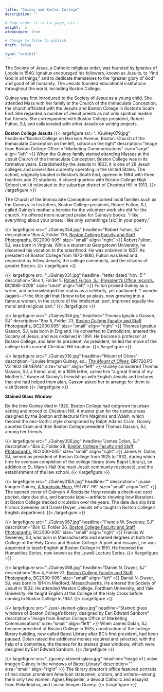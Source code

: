 ```yaml
---
title: "Guiney and Boston College"
description: ""

# Page order (1 is 1st page, etc.)
weight:  5
alwaysopen: true

# Change to false to publish.
draft: false

type: "exhibit"
---
```

The Society of Jesus, a Catholic religious order, was founded by Ignatius of Loyola in 1540. Ignatius encouraged his followers, known as Jesuits, to “find God in all things,” and to dedicate themselves to the “greater glory of God” and good of all humanity. The Jesuits founded educational institutions throughout the world, including Boston College.

Guiney was first introduced to the Society of Jesus as a young child. She attended Mass with her family at the Church of the Immaculate Conception, the church affiliated with the Jesuits and Boston College in Boston’s South End. She regarded a number of Jesuit priests as not only spiritual leaders but friends. She corresponded with Boston College president, Robert Fulton, SJ, and collaborated with other Jesuits on writing projects.

__Boston College Jesuits__
{{< largefigure src="../Guiney079.jpg"
                headline="Boston College on Harrison Avenue, Boston. Church of the Immaculate Conception on the left, school on the right"
                description="Image from Boston College Office of Marketing Communications"
                size="large"
                align="left" >}}
When the Guiney family started attending Masses at the Jesuit Church of the Immaculate Conception, Boston College was in its formative years. Established by the Jesuits in 1863, it is one of 28 Jesuit colleges and universities currently operating in the United States. The school, originally located in Boston’s South End, opened in 1864 with three teachers and 22 students. It shared quarters with Boston College High School until it relocated to the suburban district of Chestnut Hill in 1913.
{{< /largefigure >}}

The Church of the Immaculate Conception welcomed local families such as the Guineys. In his letters, Boston College president, Robert Fulton, SJ, called Guiney’s mother a heroine for the volunteer work she did for the church. He offered more nuanced praise for Guiney’s books: “I like everything about your prose: I like only somethings [sic] in your poetry.”

{{< largefigure src="../Guiney054.jpg"
                headline="Robert Fulton, SJ"
                description="Box 4, Folder 136, [Boston College Faculty and Staff Photographs](https://hdl.handle.net/2345.2/BC2000_005_ref14), BC2000-005"
                size="small"
                align="right" >}}
Robert Fulton, SJ, was born in Virginia. While a student at Georgetown University, he discerned his vocation to the priesthood. He was ordained in 1857. As president of Boston College from 1870-1880, Fulton was liked and respected by fellow Jesuits, the college community, and the citizens of greater Boston.
{{< /largefigure >}}

{{< largefigure src="../Guiney031.jpg"
                headline="letter dated 'Nov. 5'"
                description="Box 1, Folder 5, [Robert Fulton, SJ, President’s Office records](https://bc-primo.hosted.exlibrisgroup.com/permalink/f/l6ucgu/ALMA-BC21331143280001021), BC1986-020B"
                size="small"
                align="left" >}}
Fulton praised Guiney as a writer, and acknowledged her status as a celebrity, yet cautioned: “I wonder (again)—if the little girl that I knew to be so pious, now growing into a famous woman, in the culture of the intellectual part, improves equally the moral and religious part.”
{{< /largefigure >}}

{{< largefigure src="../Guiney055.jpg"
                headline="Thomas Ignatius Gasson, SJ"
                description="Box 5, Folder 23, [Boston College Faculty and Staff Photographs](https://hdl.handle.net/2345.2/BC2000_005_ref14), BC2000.005"
                size="small"
                align="right" >}}
Thomas Ignatius Gasson, SJ, was born in England. He converted to Catholicism, entered the Society of Jesus, and was ordained in 1891. He became a professor at Boston College, and later its president. As president, he led the move of the college to its current Chestnut Hill location.
{{< /largefigure >}}

{{< largefigure src="../Guiney010.jpg"
                headline="Mount of Olives"
                description="Louise Imogen Guiney, ed., *[The Mount of Olives](https://bc-primo.hosted.exlibrisgroup.com/permalink/f/l6ucgu/ALMA-BC21363174450001021)*, BR1720.P3 V3 1902 GENERAL"
                size="small"
                align="left" >}}
Guiney considered Thomas Gasson, SJ, a friend, and, in a 1906 letter, called him “a great friend of my Mother’s.” Aware of Guiney’s friendships with English Jesuits and lectures that she had helped them plan, Gasson asked her to arrange for them to visit Boston
{{< /largefigure >}}

__Stained Glass Window__

By the time Guiney died in 1920, Boston College had outgrown its urban setting and moved to Chestnut Hill. A master plan for the campus was designed by the Boston architectural firm Maginnis and Walsh, which favored the neo-Gothic style championed by Ralph Adams Cram. Guiney counted Cram and then Boston College president Thomas Gasson, SJ, among her friends

{{< largefigure src="../Guiney056.jpg"
                headline="James Dolan, SJ"
                description="Box 2, Folder 28, [Boston College Faculty and Staff Photographs](https://hdl.handle.net/2345.2/BC2000_005_ref14), BC2000-005"
                size="small" align="right" >}}
James H. Dolan, SJ, served as president of Boston College from 1925 to 1932, during which time he oversaw completion of the college library (now Bapst Library), an addition to St. Mary’s Hall (the main Jesuit community residence), and the establishment of the law school.
{{< /largefigure >}}

{{< largefigure src="../Guiney015A.jpg"
                headline=""
                description="Louise Imogen Guiney, *[A Roadside Harp](https://bc-primo.hosted.exlibrisgroup.com/permalink/f/krvt0q/ALMA-BC21381493410001021)*, PS1767 .R6"
                size="small"
                align="left" >}}
The opened cover of Guiney’s *A Roadside Harp* reveals a check-out card pocket, date due slip, and barcode label—artifacts showing how librarians at Boston College tracked circulation over the years. The date due slip lists Francis Sweeney and Daniel Dwyer, Jesuits who taught in Boston College’s English department.
{{< /largefigure >}}

{{< largefigure src="../Guiney067.jpg"
                headline="Francis W. Sweeney, SJ"
                description="Box 13, Folder 26, [Boston College Faculty and Staff Photographs](https://hdl.handle.net/2345.2/BC2000_005_ref14), BC2000-005"
                size="small"
                align="right" >}}
Francis W. Sweeney, SJ, was born in Massachusetts and earned degrees at both the College of the Holy Cross and Boston College. A poet and essayist, he was appointed to teach English at Boston College in 1951. He founded the Humanities Series, now known as the Lowell Lecture Series.
{{< /largefigure >}}

{{< largefigure src="../Guiney068.jpg"
                headline="Daniel N. Dwyer, SJ"
                description="Box 4, Folder 31, [Boston College Faculty and Staff Photographs](https://hdl.handle.net/2345.2/BC2000_005_ref14), BC2000-005"
                size="small"
                align="left" >}}
Daniel N. Dwyer, SJ, was born in 1914 in Medford, Massachusetts. He entered the Society of Jesuit in 1932. He attended Weston College, Fordham University, and Yale University. He taught English at the College of the Holy Cross before coming to Boston College in 1947.
{{< /largefigure >}}


{{< largefigure src="../seal-stained-glass.jpg"
                headline="Stained glass windows of Boston College’s library, designed by Earl Edward Sanborn"
                description="Image from Boston College Office of Marketing Communications"
                size="small"
                align="left" >}}
When James Dolan, SJ, became president of Boston College in 1925, construction of the college library building, now called Bapst Library after BC’s first president, had been paused. Dolan raised the additional monies required and selected, with the help of a committee, the themes for its stained glass windows, which were designed by Earl Edward Sanborn.
{{< /largefigure >}}

{{< largefigure src="../guiney-stained-glass.jpg"
            headline="Image of Louise Imogen Guiney in the windows of Bapst Library"
            description=""
            size="small"
            align="right" >}}
The library director’s office featured portraits of two dozen prominent American statesmen, orators, and writers—among them only two women: Agnes Reppelier, a devout Catholic and essayist from Philadelphia, and Louise Imogen Guiney.
{{< /largefigure >}}
